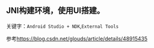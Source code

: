 ## JNI构建环境，使用UI搭建。

关键字：`Android Studio + NDK`,`External Tools`

参考<https://blog.csdn.net/glouds/article/details/48915435>
